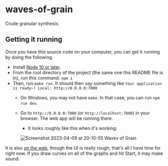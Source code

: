 # waves-of-grain

Crude granular synthesis.

## Getting it running

Once you have this source code on your computer, you can get it running by doing the following.

- Install [Node 10 or later](https://nodejs.org/).
- From the root directory of the project (the same one this README file is in), run this command: `npm i`
- Then, run `make run`. It should then say something like `Your application is ready~! Local: http://0.0.0.0:7000`
  - On Windows, you may not have `make`. In that case, you can run `npm run dev`.
  - Go to `http://0.0.0.0:7000` (or `http://localhost:7000`) in your browser. The web app will be running there.
    - It looks roughly like this when it's working:
    
    ![Screenshot 2023-04-09 at 20-10-55 Waves of Grain](https://user-images.githubusercontent.com/324298/230816054-f92f4ad4-f99e-4b5a-906e-f09742a29b79.png)

It is also [on the web](https://jimkang.com/waves-of-grain/), though the UI is really rough; that's all I have time for right now. If you draw curves on all of the graphs and hit Start, it may make sound.
